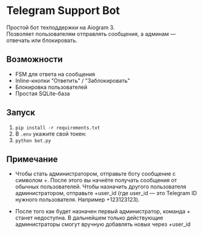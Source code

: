 # Telegram Support Bot

Простой бот техподдержки на Aiogram 3.  
Позволяет пользователям отправлять сообщения, а админам — отвечать или блокировать.

## Возможности

- FSM для ответа на сообщения
- Inline-кнопки "Ответить" / "Заблокировать"
- Блокировка пользователей
- Простая SQLite-база

## Запуск

1. `pip install -r requirements.txt`
2. В `.env` укажите свой токен:
3. `python bot.py`

## Примечание

- Чтобы стать администратором, отправьте боту сообщение с символом +. После этого вы начнёте получать сообщения от
  обычных пользователей.
  Чтобы назначить другого пользователя администратором, отправьте +user_id (где user_id — это Telegram ID нужного
  пользователя. Например +123123123).

- После того как будет назначен первый администратор, команда + станет недоступна. В дальнейшем только действующие
  администраторы смогут вручную добавлять новых через +user_id